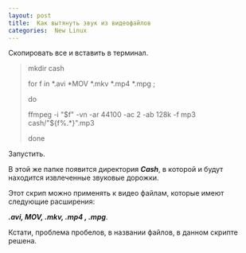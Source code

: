 ```yaml
---
layout: post
title:  Как вытянуть звук из видеофайлов
categories:  New Linux
---
```


Скопировать все и вставить в терминал.

>mkdir cash
>
>for f in *.avi *MOV *.mkv *.mp4 *.mpg ;
> 
>do
>
>ffmpeg -i "$f" -vn -ar 44100 -ac 2 -ab 128k -f mp3 cash/"${f%.*}".mp3
> 
>done

Запустить.

 В этой же папке появится директория ***Cash***, в которой и будут находится извлеченные звуковые 
 дорожки.
 
Этот скрип можно применять к видео файлам, которые имеют следующие расширения:

***.avi, MOV, .mkv, .mp4 , .mpg***.
  
 Кстати, проблема пробелов, в названии файлов, в данном скрипте решена.
 